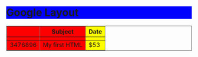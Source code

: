 <html>
  <head>
    <h1 style="background:blue">Google Layout</h1>
  </head>
  <body>
  <table border="1">
        <tr>
            <th></th>
            <th>Subject</th>
            <th>Date</th>
        </tr>
  <colgroup>
    <col span="2" style="background-color:red">
    <col style="background-color:yellow">
  </colgroup>
  <tr>
    <th></th>
    <th></th>
    <th></th>
  </tr>
  <tr>
    <td>3476896</td>
    <td>My first HTML</td>
    <td>$53</td>
  </tr>
  </table>
  </body>
  </html>
